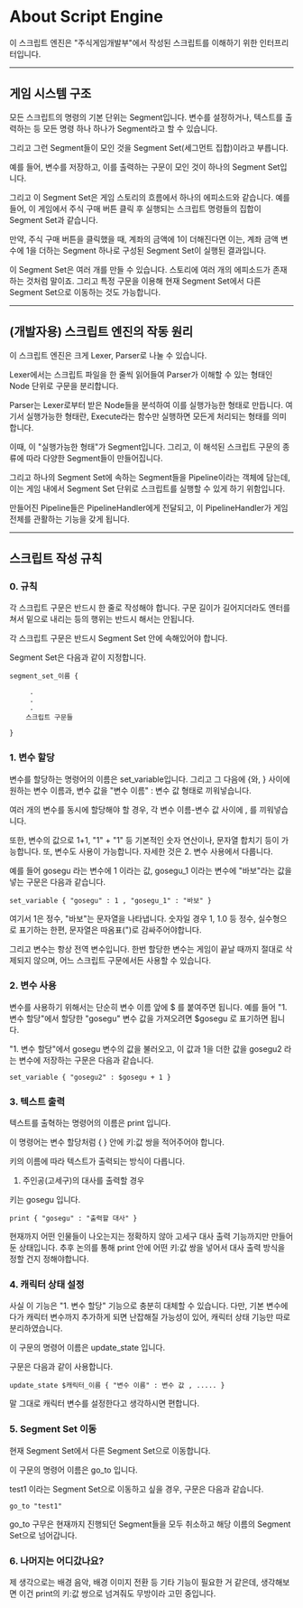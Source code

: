 ﻿# About Script Engine
이 스크립트 엔진은 "주식게임개발부"에서 작성된 스크립트를 이해하기 위한 인터프리터입니다.


------------

## 게임 시스템 구조
모든 스크립트의 명령의 기본 단위는 Segment입니다.
변수를 설정하거나, 텍스트를 출력하는 등 모든 명령 하나 하나가 Segment라고 할 수 있습니다.

그리고 그런 Segment들이 모인 것을 Segment Set(세그먼트 집합)이라고 부릅니다.

예를 들어, 변수를 저장하고, 이를 출력하는 구문이 모인 것이 하나의 Segment Set입니다.

그리고 이 Segment Set은 게임 스토리의 흐름에서 하나의 에피소드와 같습니다.
예를 들어, 이 게임에서 주식 구매 버튼 클릭 후 실행되는 스크립트 명령들의 집합이 Segment Set과 같습니다.

만약, 주식 구매 버튼을 클릭했을 때, 계좌의 금액에 1이 더해진다면 이는, 계좌 금액 변수에 1을 더하는 Segment 하나로 구성된 Segment Set이 실행된 결과입니다.

이 Segment Set은 여러 개를 만들 수 있습니다. 스토리에 여러 개의 에피소드가 존재하는 것처럼 말이죠. 그리고 특정 구문을 이용해 현재 Segment Set에서 다른 Segment Set으로 이동하는 것도 가능합니다.

------------

## (개발자용) 스크립트 엔진의 작동 원리

이 스크립트 엔진은 크게 Lexer, Parser로 나눌 수 있습니다.

Lexer에서는 스크립트 파일을 한 줄씩 읽어들여 Parser가 이해할 수 있는 형태인 Node 단위로 구문을 분리합니다.

Parser는 Lexer로부터 받은 Node들을 분석하여 이를 실행가능한 형태로 만듭니다. 여기서 실행가능한 형태란, Execute라는 함수만 실행하면 모든게 처리되는 형태를 의미합니다.

이때, 이 "실행가능한 형태"가 Segment입니다. 그리고, 이 해석된 스크립트 구문의 종류에 따라 다양한 Segment들이 만들어집니다. 

그리고 하나의 Segment Set에 속하는 Segment들을 Pipeline이라는 객체에 담는데, 이는 게임 내에서 Segment Set 단위로 스크립트를 실행할 수 있게 하기 위함입니다.

만들어진 Pipeline들은 PipelineHandler에게 전달되고, 이 PipelineHandler가 게임 전체를 관활하는 기능을 갖게 됩니다.

------------

## 스크립트 작성 규칙

### 0. 규칙

각 스크립트 구문은 반드시 한 줄로 작성해야 합니다. 구문 길이가 길어지더라도 엔터를 쳐서 밑으로 내리는 등의 행위는 반드시 해서는 안됩니다.

각 스크립트 구문은 반드시 Segment Set 안에 속해있어야 합니다.

Segment Set은 다음과 같이 지정합니다.

```
segment_set_이름 {

     .
     .
     .
    스크립트 구문들

}
```

### 1. 변수 할당

변수를 할당하는 명령어의 이름은 set_variable입니다. 그리고 그 다음에 {와, } 사이에 원하는 변수 이름과, 변수 값을 "변수 이름" : 변수 값 형태로 끼워넣습니다.

여러 개의 변수를 동시에 할당해야 할 경우, 각 변수 이름-변수 값 사이에 , 를 끼워넣습니다.

또한, 변수의 값으로 1+1, "1" + "1" 등 기본적인 숫자 연산이나, 문자열 합치기 등이 가능합니다.
또, 변수도 사용이 가능합니다. 자세한 것은 2. 변수 사용에서 다룹니다.

예를 들어 gosegu 라는 변수에 1 이라는 값, gosegu_1 이라는 변수에 "바보"라는 값을 넣는 구문은 다음과 같습니다.
```
set_variable { "gosegu" : 1 , "gosegu_1" : "바보" }
```

여기서 1은 정수, "바보"는 문자열을 나타냅니다. 숫자일 경우 1, 1.0 등 정수, 실수형으로 표기하는 한편, 문자열은 따옴표(")로 감싸주어야합니다.

그리고 변수는 항상 전역 변수입니다. 한번 할당한 변수는 게임이 끝날 때까지 절대로 삭제되지 않으며, 어느 스크립트 구문에서든 사용할 수 있습니다.

### 2. 변수 사용

변수를 사용하기 위해서는 단순히 변수 이름 앞에 $ 를 붙여주면 됩니다.
예를 들어 "1. 변수 할당"에서 할당한 "gosegu" 변수 값을 가져오려면 $gosegu 로 표기하면 됩니다.

"1. 변수 할당"에서 gosegu 변수의 값을 불러오고, 이 값과 1을 더한 값을 gosegu2 라는 변수에 저장하는 구문은 다음과 같습니다.

```
set_variable { "gosegu2" : $gosegu + 1 }
```

### 3. 텍스트 출력

텍스트를 출혁하는 명령어의 이름은 print 입니다.

이 명령어는 변수 할당처럼 { } 안에 키:값 쌍을 적어주어야 합니다.

키의 이름에 따라 텍스트가 출력되는 방식이 다릅니다.

1. 주인공(고세구)의 대사를 출력할 경우

키는 gosegu 입니다.

```
print { "gosegu" : "출력할 대사" }
```

현재까지 어떤 인물들이 나오는지는 정확하지 않아 고세구 대사 출력 기능까지만 만들어 둔 상태입니다. 
추후 논의를 통해 print 안에 어떤 키:값 쌍을 넣어서 대사 출력 방식을 정할 건지 정해야합니다.

### 4. 캐릭터 상태 설정

사실 이 기능은 "1. 변수 할당" 기능으로 충분히 대체할 수 있습니다.
다만, 기본 변수에다가 캐릭터 변수까지 추가하게 되면 난잡해질 가능성이 있어, 캐릭터 상태 기능만 따로 분리하였습니다.

이 구문의 명령어 이름은 update_state 입니다.

구문은 다음과 같이 사용합니다.

```
update_state $캐릭터_이름 { "변수 이름" : 변수 값 , ..... }
```

말 그대로 캐릭터 변수를 설정한다고 생각하시면 편합니다.


### 5. Segment Set 이동

현재 Segment Set에서 다른 Segment Set으로 이동합니다.

이 구문의 명령어 이름은 go_to 입니다.

test1 이라는 Segment Set으로 이동하고 싶을 경우, 구문은 다음과 같습니다.

```
go_to "test1"
```

go_to 구무은 현재까지 진행되던 Segment들을 모두 취소하고 해당 이름의 Segment Set으로 넘어갑니다.

### 6. 나머지는 어디갔나요?

제 생각으로는 배경 음악, 배경 이미지 전환 등 기타 기능이 필요한 거 같은데, 생각해보면 이건 print의 키:값 쌍으로 넘겨줘도 무방이라 고민 중입니다.
